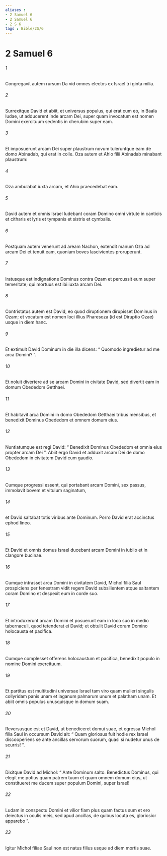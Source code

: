 ```yaml
---
aliases : 
- 2 Samuel 6
- 2 Samuel 6
- 2 S 6
tags : Bible/2S/6
---
```


# 2 Samuel 6

###### 1
Congregavit autem rursum Da vid omnes electos ex Israel tri ginta milia. 
###### 2
Surrexitque David et abiit, et universus populus, qui erat cum eo, in Baala Iudae, ut adducerent inde arcam Dei, super quam invocatum est nomen Domini exercituum sedentis in cherubim super eam. 
###### 3
Et imposuerunt arcam Dei super plaustrum novum tuleruntque eam de domo Abinadab, qui erat in colle. Oza autem et Ahio filii Abinadab minabant plaustrum: 
###### 4
Oza ambulabat iuxta arcam, et Ahio praecedebat eam. 
###### 5
David autem et omnis Israel ludebant coram Domino omni virtute in canticis et citharis et lyris et tympanis et sistris et cymbalis.
###### 6
Postquam autem venerunt ad aream Nachon, extendit manum Oza ad arcam Dei et tenuit eam, quoniam boves lascivientes proruperunt. 
###### 7
Iratusque est indignatione Dominus contra Ozam et percussit eum super temeritate; qui mortuus est ibi iuxta arcam Dei. 
###### 8
Contristatus autem est David, eo quod diruptionem dirupisset Dominus in Ozam; et vocatum est nomen loci illius Pharesoza (id est Diruptio Ozae) usque in diem hanc. 
###### 9
Et extimuit David Dominum in die illa dicens: “ Quomodo ingredietur ad me arca Domini? ”. 
###### 10
Et noluit divertere ad se arcam Domini in civitate David, sed divertit eam in domum Obededom Getthaei. 
###### 11
Et habitavit arca Domini in domo Obededom Getthaei tribus mensibus, et benedixit Dominus Obededom et omnem domum eius.
###### 12
Nuntiatumque est regi David: “ Benedixit Dominus Obededom et omnia eius propter arcam Dei ”. Abiit ergo David et adduxit arcam Dei de domo Obededom in civitatem David cum gaudio. 
###### 13
Cumque progressi essent, qui portabant arcam Domini, sex passus, immolavit bovem et vitulum saginatum, 
###### 14
et David saltabat totis viribus ante Dominum. Porro David erat accinctus ephod lineo. 
###### 15
Et David et omnis domus Israel ducebant arcam Domini in iubilo et in clangore bucinae. 
###### 16
Cumque intrasset arca Domini in civitatem David, Michol filia Saul prospiciens per fenestram vidit regem David subsilientem atque saltantem coram Domino et despexit eum in corde suo.
###### 17
Et introduxerunt arcam Domini et posuerunt eam in loco suo in medio tabernaculi, quod tetenderat ei David; et obtulit David coram Domino holocausta et pacifica. 
###### 18
Cumque complesset offerens holocaustum et pacifica, benedixit populo in nomine Domini exercituum. 
###### 19
Et partitus est multitudini universae Israel tam viro quam mulieri singulis collyridam panis unam et laganum palmarum unum et palatham unam. Et abiit omnis populus unusquisque in domum suam.
###### 20
Reversusque est et David, ut benediceret domui suae, et egressa Michol filia Saul in occursum David ait: “ Quam gloriosus fuit hodie rex Israel discooperiens se ante ancillas servorum suorum, quasi si nudetur unus de scurris! ”. 
###### 21
Dixitque David ad Michol: “ Ante Dominum salto. Benedictus Dominus, qui elegit me potius quam patrem tuum et quam omnem domum eius, ut constitueret me ducem super populum Domini, super Israel! 
###### 22
Ludam in conspectu Domini et vilior fiam plus quam factus sum et ero deiectus in oculis meis, sed apud ancillas, de quibus locuta es, gloriosior apparebo ”. 
###### 23
Igitur Michol filiae Saul non est natus filius usque ad diem mortis suae.

